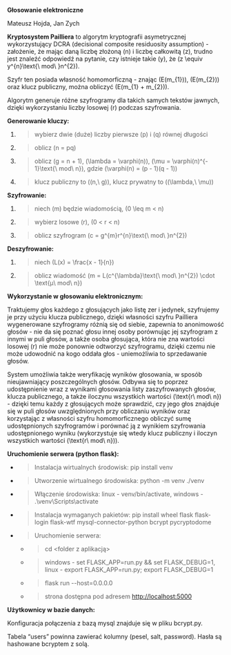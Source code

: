 **Głosowanie elektroniczne**

Mateusz Hojda, Jan Zych

**Kryptosystem Pailliera** to algorytm kryptografii asymetrycznej
wykorzystujący DCRA (decisional composite residuosity assumption) -
założenie, że mając daną liczbę złożoną \(n\) i liczbę całkowitą
\(z\), trudno jest znaleźć odpowiedź na pytanie, czy istnieje takie
\(y\), że \(z \equiv y^{n}\text{\ mod\ }n^{2}\).

Szyfr ten posiada własność homomorficzną - znając \(E(m_{1})\),
\(E(m_{2})\) oraz klucz publiczny, można obliczyć \(E(m_{1} + m_{2})\).

Algorytm generuje różne szyfrogramy dla takich samych tekstów jawnych,
dzięki wykorzystaniu liczby losowej \(r\) podczas szyfrowania.

**Generowanie kluczy:**

1.  > wybierz dwie (duże) liczby pierwsze \(p\) i \(q\) równej długości

2.  > oblicz \(n = pq\)

3.  > oblicz \(g = n + 1\), \(\lambda = \varphi(n)\),
    > \(\mu = \varphi(n)^{- 1}\text{\ mod\ n}\), gdzie
    > \(\varphi(n) = (p - 1)(q - 1)\)

4.  > klucz publiczny to \((n,\ g)\), klucz prywatny to
    > \((\lambda,\ \mu)\)

**Szyfrowanie:**

1.  > niech \(m\) będzie wiadomością, \(0 \leq m < n\)

2.  > wybierz losowe \(r\), \(0 < r < n\)

3.  > oblicz szyfrogram \(c = g^{m}r^{n}\text{\ mod\ }n^{2}\)

**Deszyfrowanie:**

1.  > niech \(L(x) = \frac{x - 1}{n}\)

2.  > oblicz wiadomość
    > \(m = L(c^{\lambda}\text{\ mod\ }n^{2}) \cdot \text{μ\ mod\ n}\)

**Wykorzystanie w głosowaniu elektronicznym:**

Traktujemy głos każdego z głosujących jako listę zer i jedynek,
szyfrujemy je przy użyciu klucza publicznego, dzięki własności szyfru
Pailliera wygenerowane szyfrogramy różnią się od siebie, zapewnia to
anonimowość głosów - nie da się poznać głosu innej osoby porównując jej
szyfrogram z innymi w puli głosów, a także osoba głosująca, która nie
zna wartości losowej \(r\) nie może ponownie odtworzyć szyfrogramu,
dzięki czemu nie może udowodnić na kogo oddała głos - uniemożliwia to
sprzedawanie głosów.

System umożliwia także weryfikację wyników głosowania, w sposób
nieujawniający poszczególnych głosów. Odbywa się to poprzez
udostępnienie wraz z wynikami głosowania listy zaszyfrowanych głosów,
klucza publicznego, a także iloczynu wszystkich wartości
\(\text{r\ mod\ n}\) - dzięki temu każdy z głosujących może sprawdzić,
czy jego głos znajduje się w puli głosów uwzględnionych przy obliczaniu
wyników oraz korzystając z własności szyfru homomorficznego obliczyć
sumę udostępnionych szyfrogramów i porównać ją z wynikiem szyfrowania
udostępnionego wyniku (wykorzystuje się wtedy klucz publiczny i iloczyn
wszystkich wartości \(\text{r\ mod\ n}\)).

**Uruchomienie serwera (python flask):**

  - > Instalacja wirtualnych środowisk: pip install venv

  - > Utworzenie wirtualnego środowiska: python -m venv ./venv

  - > Włączenie środowiska: linux - venv/bin/activate, windows -
    > .\\venv\\Scripts\\activate

  - > Instalacja wymaganych pakietów: pip install wheel flask
    > flask-login flask-wtf mysql-connector-python bcrypt pycryptodome

  - > Uruchomienie serwera:
    
      - > cd \<folder z aplikacją\>
    
      - > windows - set FLASK\_APP=run.py && set FLASK\_DEBUG=1, linux -
        > export FLASK\_APP=run.py; export FLASK\_DEBUG=1
    
      - > flask run --host=0.0.0.0
    
      - > strona dostępna pod adresem
        > [<span class="underline">http://localhost:5000</span>](http://localhost:5000)

**Użytkownicy w bazie danych:**

Konfiguracja połączenia z bazą mysql znajduje się w pliku bcrypt.py.

Tabela “users” powinna zawierać kolumny (pesel, salt, password). Hasła
są hashowane bcryptem z solą.
